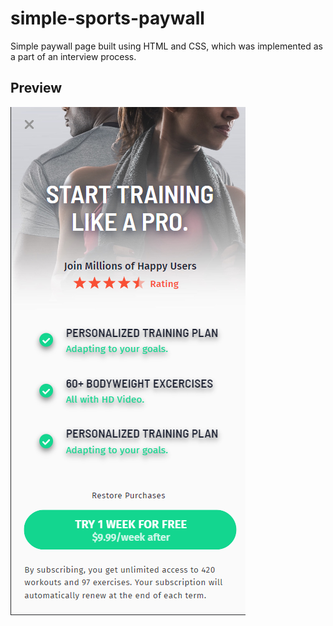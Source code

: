 # simple-sports-paywall

Simple paywall page built using HTML and CSS, which was implemented as a part of an interview process.

## Preview

![alt text](/preview.png)
